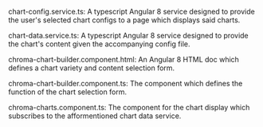 chart-config.service.ts:
A typescript Angular 8 service designed to provide the user's selected chart configs to a page which displays said charts.

chart-data.service.ts:
A typescript Angular 8 service designed to provide the chart's content given the accompanying config file.

chroma-chart-builder.component.html:
An Angular 8 HTML doc which defines a chart variety and content selection form.

chroma-chart-builder.component.ts:
The component which defines the function of the chart selection form. 

chroma-charts.component.ts:
The component for the chart display which subscribes to the afformentioned chart data service.
